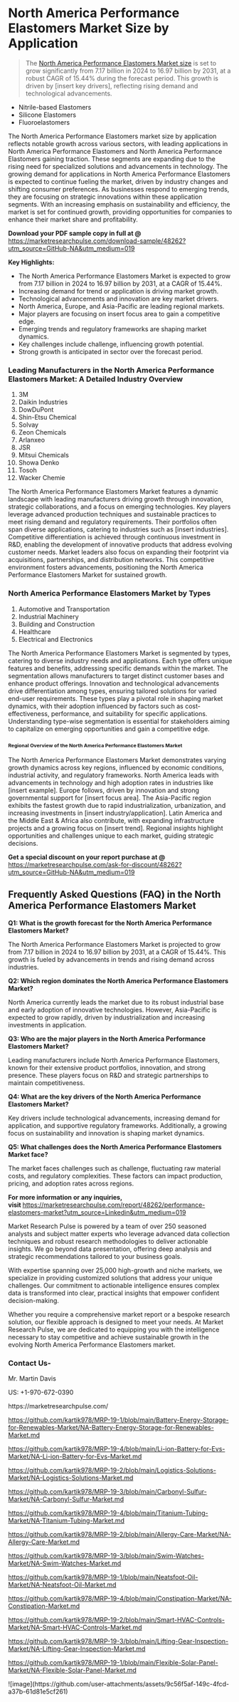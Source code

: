 <h1>North America Performance Elastomers Market&nbsp;Size by Application</h1><blockquote><p>The <a href="https://marketresearchpulse.com/download-sample/48262?utm_source=GitHub-NA&amp;utm_medium=019">North America Performance Elastomers Market size</a> is set to grow significantly from 7.17 billion in 2024 to 16.97 billion by 2031, at a robust CAGR of 15.44% during the forecast period. This growth is driven by [insert key drivers], reflecting rising demand and technological advancements.</p></blockquote><ul><li>Nitrile-based Elastomers<li> Silicone Elastomers<li> Fluoroelastomers</li></ul><p>The North America Performance Elastomers market size by application reflects notable growth across various sectors, with leading applications in North America Performance Elastomers and North America Performance Elastomers gaining traction. These segments are expanding due to the rising need for specialized solutions and advancements in technology. The growing demand for applications in North America Performance Elastomers is expected to continue fueling the market, driven by industry changes and shifting consumer preferences. As businesses respond to emerging trends, they are focusing on strategic innovations within these application segments. With an increasing emphasis on sustainability and efficiency, the market is set for continued growth, providing opportunities for companies to enhance their market share and profitability.</p><p><strong>Download your PDF sample copy in full at @ </strong><a href="https://marketresearchpulse.com/download-sample/48262?utm_source=GitHub-NA&amp;utm_medium=019">https://marketresearchpulse.com/download-sample/48262?utm_source=GitHub-NA&amp;utm_medium=019</a></p><p><strong>Key Highlights: </strong></p><ul><li>The North America Performance Elastomers Market is expected to grow from 7.17 billion in 2024 to 16.97 billion by 2031, at a CAGR of 15.44%.</li><li>Increasing demand for trend or application is driving market growth.</li><li>Technological advancements and innovation are key market drivers.</li><li>North America, Europe, and Asia-Pacific are leading regional markets.</li><li>Major players are focusing on insert focus area to gain a competitive edge.</li><li>Emerging trends and regulatory frameworks are shaping market dynamics.</li><li>Key challenges include challenge, influencing growth potential.</li><li>Strong growth is anticipated in sector over the forecast period.</li></ul><h3>Leading Manufacturers in the North America Performance Elastomers Market: A Detailed Industry Overview</h3><ol><li>3M</li><li>Daikin Industries</li><li>DowDuPont</li><li>Shin-Etsu Chemical</li><li>Solvay</li><li>Zeon Chemicals</li><li>Arlanxeo</li><li>JSR</li><li>Mitsui Chemicals</li><li>Showa Denko</li><li>Tosoh</li><li>Wacker Chemie</li></ol><div class="flex max-w-full flex-col flex-grow"><div class="min-h-8 text-message flex w-full flex-col items-end gap-2 whitespace-normal break-words [.text-message+&amp;]:mt-5" dir="auto" data-message-author-role="assistant" data-message-id="fd8432e4-4910-450d-b182-61b7bfb0a01f" data-message-model-slug="gpt-4o"><div class="flex w-full flex-col gap-1 empty:hidden first:pt-[3px]"><div class="markdown prose w-full break-words dark:prose-invert light"><p>The North America Performance Elastomers Market features a dynamic landscape with leading manufacturers driving growth through innovation, strategic collaborations, and a focus on emerging technologies. Key players leverage advanced production techniques and sustainable practices to meet rising demand and regulatory requirements. Their portfolios often span diverse applications, catering to industries such as [insert industries]. Competitive differentiation is achieved through continuous investment in R&amp;D, enabling the development of innovative products that address evolving customer needs. Market leaders also focus on expanding their footprint via acquisitions, partnerships, and distribution networks. This competitive environment fosters advancements, positioning the North America Performance Elastomers Market for sustained growth.</p></div></div></div></div><h3>North America Performance Elastomers Market by Types</h3><ol><li>Automotive and Transportation<li> Industrial Machinery<li> Building and Construction<li> Healthcare<li> Electrical and Electronics</li></ol><div class="flex max-w-full flex-col flex-grow"><div class="min-h-8 text-message flex w-full flex-col items-end gap-2 whitespace-normal break-words [.text-message+&amp;]:mt-5" dir="auto" data-message-author-role="assistant" data-message-id="084470be-0bb7-4664-bddf-5156b4f41249" data-message-model-slug="gpt-4o-mini"><div class="flex w-full flex-col gap-1 empty:hidden first:pt-[3px]"><div class="markdown prose w-full break-words dark:prose-invert light"><p>The North America Performance Elastomers Market is segmented by types, catering to diverse industry needs and applications. Each type offers unique features and benefits, addressing specific demands within the market. The segmentation allows manufacturers to target distinct customer bases and enhance product offerings. Innovation and technological advancements drive differentiation among types, ensuring tailored solutions for varied end-user requirements. These types play a pivotal role in shaping market dynamics, with their adoption influenced by factors such as cost-effectiveness, performance, and suitability for specific applications. Understanding type-wise segmentation is essential for stakeholders aiming to capitalize on emerging opportunities and gain a competitive edge.</p></div></div></div></div><h3><span style="font-size: 11px;">Regional Overview of the North America Performance Elastomers Market</span></h3><div class="flex max-w-full flex-col flex-grow"><div class="min-h-8 text-message flex w-full flex-col items-end gap-2 whitespace-normal break-words [.text-message+&amp;]:mt-5" dir="auto" data-message-author-role="assistant" data-message-id="e9038762-ce64-4e30-91c9-9bd413514231" data-message-model-slug="gpt-4o-mini"><div class="flex w-full flex-col gap-1 empty:hidden first:pt-[3px]"><div class="markdown prose w-full break-words dark:prose-invert light"><p>The North America Performance Elastomers Market demonstrates varying growth dynamics across key regions, influenced by economic conditions, industrial activity, and regulatory frameworks. North America leads with advancements in technology and high adoption rates in industries like [insert example]. Europe follows, driven by innovation and strong governmental support for [insert focus area]. The Asia-Pacific region exhibits the fastest growth due to rapid industrialization, urbanization, and increasing investments in [insert industry/application]. Latin America and the Middle East &amp; Africa also contribute, with expanding infrastructure projects and a growing focus on [insert trend]. Regional insights highlight opportunities and challenges unique to each market, guiding strategic decisions.</p></div></div></div></div><p><strong>Get a special discount on your report purchase at @ </strong><a href="https://marketresearchpulse.com/ask-for-discount/48262?utm_source=GitHub-NA&amp;utm_medium=019">https://marketresearchpulse.com/ask-for-discount/48262?utm_source=GitHub-NA&amp;utm_medium=019</a></p><h2>Frequently Asked Questions (FAQ) in the North America Performance Elastomers Market</h2><p><strong>Q1: What is the growth forecast for the North America Performance Elastomers Market?</strong></p><p>The North America Performance Elastomers Market is projected to grow from 7.17 billion in 2024 to 16.97 billion by 2031, at a CAGR of 15.44%. This growth is fueled by advancements in trends and rising demand across industries.</p><p><strong>Q2: Which region dominates the North America Performance Elastomers Market?</strong></p><p>North America currently leads the market due to its robust industrial base and early adoption of innovative technologies. However, Asia-Pacific is expected to grow rapidly, driven by industrialization and increasing investments in application.</p><p><strong>Q3: Who are the major players in the North America Performance Elastomers Market?</strong></p><p>Leading manufacturers include North America Performance Elastomers, known for their extensive product portfolios, innovation, and strong presence. These players focus on R&amp;D and strategic partnerships to maintain competitiveness.</p><p><strong>Q4: What are the key drivers of the North America Performance Elastomers Market?</strong></p><p>Key drivers include technological advancements, increasing demand for application, and supportive regulatory frameworks. Additionally, a growing focus on sustainability and innovation is shaping market dynamics.</p><p><strong>Q5: What challenges does the North America Performance Elastomers Market face?</strong></p><p>The market faces challenges such as challenge, fluctuating raw material costs, and regulatory complexities. These factors can impact production, pricing, and adoption rates across regions.</p><p><strong>For more information or any inquiries, visit&nbsp;</strong><a href="https://marketresearchpulse.com/report/48262/performance-elastomers-market?utm_source=Linkedin&utm_medium=019">https://marketresearchpulse.com/report/48262/performance-elastomers-market?utm_source=Linkedin&utm_medium=019</a></p><p>Market Research Pulse is powered by a team of over 250 seasoned analysts and subject matter experts who leverage advanced data collection techniques and robust research methodologies to deliver actionable insights. We go beyond data presentation, offering deep analysis and strategic recommendations tailored to your business goals.</p><p>With expertise spanning over 25,000 high-growth and niche markets, we specialize in providing customized solutions that address your unique challenges. Our commitment to actionable intelligence ensures complex data is transformed into clear, practical insights that empower confident decision-making.</p><p>Whether you require a comprehensive market report or a bespoke research solution, our flexible approach is designed to meet your needs. At Market Research Pulse, we are dedicated to equipping you with the intelligence necessary to stay competitive and achieve sustainable growth in the evolving North America Performance Elastomers market.</p><h3><strong>Contact Us-</strong></h3><p>Mr. Martin Davis</p><p>US: +1-970-672-0390</p><p>https://marketresearchpulse.com/</p><p><a href="https://github.com/kartik978/MRP-19-1/blob/main/Battery-Energy-Storage-for-Renewables-Market/NA-Battery-Energy-Storage-for-Renewables-Market.md">https://github.com/kartik978/MRP-19-1/blob/main/Battery-Energy-Storage-for-Renewables-Market/NA-Battery-Energy-Storage-for-Renewables-Market.md</a></p><p><a href="https://github.com/kartik978/MRP-19-4/blob/main/Li-ion-Battery-for-Evs-Market/NA-Li-ion-Battery-for-Evs-Market.md">https://github.com/kartik978/MRP-19-4/blob/main/Li-ion-Battery-for-Evs-Market/NA-Li-ion-Battery-for-Evs-Market.md</a></p><p><a href="https://github.com/kartik978/MRP-19-2/blob/main/Logistics-Solutions-Market/NA-Logistics-Solutions-Market.md">https://github.com/kartik978/MRP-19-2/blob/main/Logistics-Solutions-Market/NA-Logistics-Solutions-Market.md</a></p><p><a href="https://github.com/kartik978/MRP-19-3/blob/main/Carbonyl-Sulfur-Market/NA-Carbonyl-Sulfur-Market.md">https://github.com/kartik978/MRP-19-3/blob/main/Carbonyl-Sulfur-Market/NA-Carbonyl-Sulfur-Market.md</a></p><p><a href="https://github.com/kartik978/MRP-19-4/blob/main/Titanium-Tubing-Market/NA-Titanium-Tubing-Market.md">https://github.com/kartik978/MRP-19-4/blob/main/Titanium-Tubing-Market/NA-Titanium-Tubing-Market.md</a></p><p><a href="https://github.com/kartik978/MRP-19-2/blob/main/Allergy-Care-Market/NA-Allergy-Care-Market.md">https://github.com/kartik978/MRP-19-2/blob/main/Allergy-Care-Market/NA-Allergy-Care-Market.md</a></p><p><a href="https://github.com/kartik978/MRP-19-3/blob/main/Swim-Watches-Market/NA-Swim-Watches-Market.md">https://github.com/kartik978/MRP-19-3/blob/main/Swim-Watches-Market/NA-Swim-Watches-Market.md</a></p><p><a href="https://github.com/kartik978/MRP-19-1/blob/main/Neatsfoot-Oil-Market/NA-Neatsfoot-Oil-Market.md">https://github.com/kartik978/MRP-19-1/blob/main/Neatsfoot-Oil-Market/NA-Neatsfoot-Oil-Market.md</a></p><p><a href="https://github.com/kartik978/MRP-19-4/blob/main/Constipation-Market/NA-Constipation-Market.md">https://github.com/kartik978/MRP-19-4/blob/main/Constipation-Market/NA-Constipation-Market.md</a></p><p><a href="https://github.com/kartik978/MRP-19-2/blob/main/Smart-HVAC-Controls-Market/NA-Smart-HVAC-Controls-Market.md">https://github.com/kartik978/MRP-19-2/blob/main/Smart-HVAC-Controls-Market/NA-Smart-HVAC-Controls-Market.md</a></p><p><a href="https://github.com/kartik978/MRP-19-3/blob/main/Lifting-Gear-Inspection-Market/NA-Lifting-Gear-Inspection-Market.md">https://github.com/kartik978/MRP-19-3/blob/main/Lifting-Gear-Inspection-Market/NA-Lifting-Gear-Inspection-Market.md</a></p><p><a href="https://github.com/kartik978/MRP-19-1/blob/main/Flexible-Solar-Panel-Market/NA-Flexible-Solar-Panel-Market.md">https://github.com/kartik978/MRP-19-1/blob/main/Flexible-Solar-Panel-Market/NA-Flexible-Solar-Panel-Market.md</a></p>
![image](https://github.com/user-attachments/assets/9c56f5af-149c-4fcd-a37b-61d81e5cf261)
